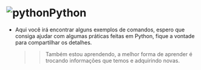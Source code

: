 # ![python](https://github.com/RamilaMacedo/Praticas_em_Python/assets/95109540/dae5eaec-ebe1-4529-a1f3-bd29ff16b1b4)**Python**

 * Aqui você irá encontrar alguns exemplos de comandos, espero que consiga ajudar com algumas práticas feitas em Python, fique a vontade para compartilhar os detalhes. 
	>> Também estou aprendendo, a melhor forma de aprender é trocando informações que temos e adquirindo novas.
